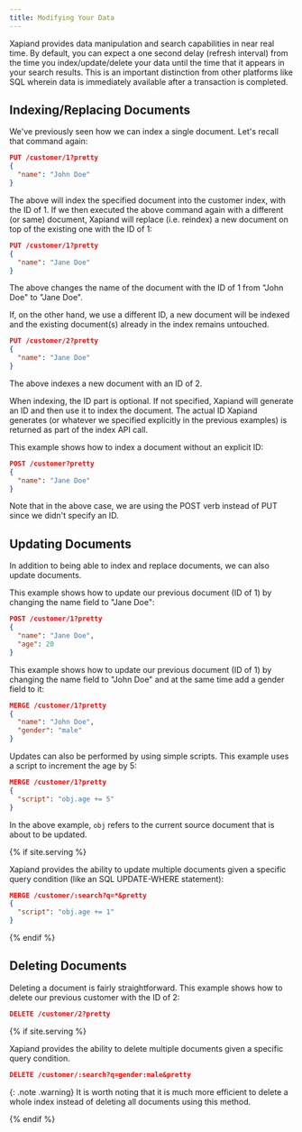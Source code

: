 ```yaml
---
title: Modifying Your Data
---
```


Xapiand provides data manipulation and search capabilities in near real time.
By default, you can expect a one second delay (refresh interval) from the time
you index/update/delete your data until the time that it appears in your search
results. This is an important distinction from other platforms like SQL wherein
data is immediately available after a transaction is completed.

## Indexing/Replacing Documents

We've previously seen how we can index a single document. Let's recall that
command again:

```json
PUT /customer/1?pretty
{
  "name": "John Doe"
}
```

The above will index the specified document into the customer index, with the
ID of 1. If we then executed the above command again with a different (or same)
document, Xapiand will replace (i.e. reindex) a new document on top of the
existing one with the ID of 1:

```json
PUT /customer/1?pretty
{
  "name": "Jane Doe"
}
```

The above changes the name of the document with the ID of 1 from "John Doe" to
"Jane Doe".

If, on the other hand, we use a different ID, a new document will be indexed
and the existing document(s) already in the index remains untouched.

```json
PUT /customer/2?pretty
{
  "name": "Jane Doe"
}
```

The above indexes a new document with an ID of 2.

When indexing, the ID part is optional. If not specified, Xapiand will generate
an ID and then use it to index the document. The actual ID Xapiand generates
(or whatever we specified explicitly in the previous examples) is returned as
part of the index API call.

This example shows how to index a document without an explicit ID:

```json
POST /customer?pretty
{
  "name": "Jane Doe"
}
```

Note that in the above case, we are using the POST verb instead of PUT since we
didn't specify an ID.


## Updating Documents

In addition to being able to index and replace documents, we can also update
documents.

This example shows how to update our previous document (ID of 1) by changing
the name field to "Jane Doe":

```json
POST /customer/1?pretty
{
  "name": "Jane Doe",
  "age": 20
}
```

This example shows how to update our previous document (ID of 1) by changing
the name field to "John Doe" and at the same time add a gender field to it:

```json
MERGE /customer/1?pretty
{
  "name": "John Doe",
  "gender": "male"
}
```

Updates can also be performed by using simple scripts. This example uses a
script to increment the age by 5:

```json
MERGE /customer/1?pretty
{
  "script": "obj.age += 5"
}
```

In the above example, `obj` refers to the current source document that is about
to be updated.

{% if site.serving %}

<!-- TODO: Implement feature -->
Xapiand provides the ability to update multiple documents given a specific
query condition (like an SQL UPDATE-WHERE statement):

```json
MERGE /customer/:search?q=*&pretty
{
  "script": "obj.age += 1"
}
```

{% endif %}


## Deleting Documents

Deleting a document is fairly straightforward. This example shows how to delete
our previous customer with the ID of 2:

```json
DELETE /customer/2?pretty
```

{% if site.serving %}

<!-- TODO: Implement feature -->
Xapiand provides the ability to delete multiple documents given a specific
query condition.

```json
DELETE /customer/:search?q=gender:male&pretty
```

{: .note .warning}
It is worth noting that it is much more efficient to delete a
whole index instead of deleting all documents using this method.

{% endif %}
